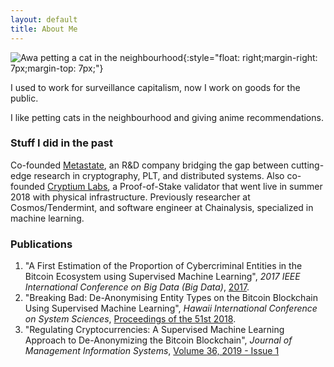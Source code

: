 ```yaml
---
layout: default
title: About Me
---
```


![Awa petting a cat in the neighbourhood](/assets/awa-petting-a-cat.gif "Awa petting a cat in the neighbourhood"){:style="float: right;margin-right: 7px;margin-top: 7px;"}

I used to work for surveillance capitalism, now I work on goods for the public.

I like petting cats in the neighbourhood and giving anime recommendations.

### Stuff I did in the past

Co-founded [Metastate](http://metastate.dev), an R&D company bridging the gap between cutting-edge research in cryptography, PLT, and distributed systems. Also co-founded [Cryptium Labs](https://cryptium.ch), a Proof-of-Stake validator that went live in summer 2018 with physical infrastructure. Previously researcher at Cosmos/Tendermint, and software engineer at Chainalysis, specialized in machine learning.

### Publications

1. "A First Estimation of the Proportion of Cybercriminal Entities in the Bitcoin Ecosystem using Supervised Machine Learning", _2017 IEEE International Conference on Big Data (Big Data)_, [2017](https://ieeexplore.ieee.org/abstract/document/8258365/).
2. "Breaking Bad: De-Anonymising Entity Types on the Bitcoin Blockchain Using Supervised Machine Learning", _Hawaii International Conference on System Sciences_, [Proceedings of the 51st 2018](https://scholarspace.manoa.hawaii.edu/bitstream/10125/50331/1/paper0444.pdf).
3. "Regulating Cryptocurrencies: A Supervised Machine Learning Approach to De-Anonymizing the Bitcoin Blockchain", _Journal of Management Information Systems_, [Volume 36, 2019 - Issue 1](https://www.tandfonline.com/doi/abs/10.1080/07421222.2018.1550550)